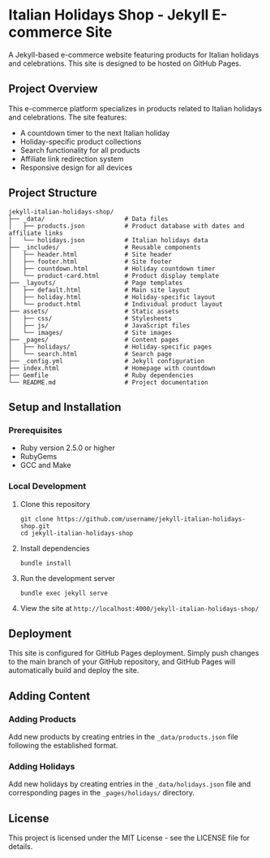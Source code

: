 # Italian Holidays Shop - Jekyll E-commerce Site

A Jekyll-based e-commerce website featuring products for Italian holidays and celebrations. This site is designed to be hosted on GitHub Pages.

## Project Overview

This e-commerce platform specializes in products related to Italian holidays and celebrations. The site features:

- A countdown timer to the next Italian holiday
- Holiday-specific product collections
- Search functionality for all products
- Affiliate link redirection system
- Responsive design for all devices

## Project Structure

```
jekyll-italian-holidays-shop/
├── _data/                      # Data files
│   ├── products.json           # Product database with dates and affiliate links
│   └── holidays.json           # Italian holidays data
├── _includes/                  # Reusable components
│   ├── header.html             # Site header
│   ├── footer.html             # Site footer
│   ├── countdown.html          # Holiday countdown timer
│   └── product-card.html       # Product display template
├── _layouts/                   # Page templates
│   ├── default.html            # Main site layout
│   ├── holiday.html            # Holiday-specific layout
│   └── product.html            # Individual product layout
├── assets/                     # Static assets
│   ├── css/                    # Stylesheets
│   ├── js/                     # JavaScript files
│   └── images/                 # Site images
├── _pages/                     # Content pages
│   ├── holidays/               # Holiday-specific pages
│   └── search.html             # Search page
├── _config.yml                 # Jekyll configuration
├── index.html                  # Homepage with countdown
├── Gemfile                     # Ruby dependencies
└── README.md                   # Project documentation
```

## Setup and Installation

### Prerequisites

- Ruby version 2.5.0 or higher
- RubyGems
- GCC and Make

### Local Development

1. Clone this repository
   ```
   git clone https://github.com/username/jekyll-italian-holidays-shop.git
   cd jekyll-italian-holidays-shop
   ```

2. Install dependencies
   ```
   bundle install
   ```

3. Run the development server
   ```
   bundle exec jekyll serve
   ```

4. View the site at `http://localhost:4000/jekyll-italian-holidays-shop/`

## Deployment

This site is configured for GitHub Pages deployment. Simply push changes to the main branch of your GitHub repository, and GitHub Pages will automatically build and deploy the site.

## Adding Content

### Adding Products

Add new products by creating entries in the `_data/products.json` file following the established format.

### Adding Holidays

Add new holidays by creating entries in the `_data/holidays.json` file and corresponding pages in the `_pages/holidays/` directory.

## License

This project is licensed under the MIT License - see the LICENSE file for details.